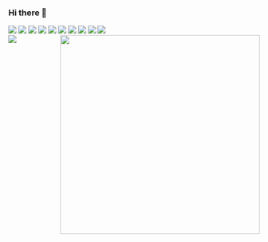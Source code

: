 ### Hi there 👋

<div>
	<div style= align-items="center">
		<img src="https://img.shields.io/badge/C-00599C?style=for-the-badge&logo=c&logoColor=white">
		<img src="https://img.shields.io/badge/Java-ED8B00?style=for-the-badge&logo=java&logoColor=white">
		<img src="https://img.shields.io/badge/Kotlin-0095D5?&style=for-the-badge&logo=kotlin&logoColor=white">
		<img src="https://img.shields.io/badge/PHP-777BB4?style=for-the-badge&logo=php&logoColor=white">
		<img src="https://img.shields.io/badge/Laravel-FF2D20?style=for-the-badge&logo=laravel&logoColor=white">
		<img src="https://img.shields.io/badge/Spring-6DB33F?style=for-the-badge&logo=spring&logoColor=white ">
		<img src="https://img.shields.io/badge/MySQL-00000F?style=for-the-badge&logo=mysql&logoColor=white ">
		<img src="https://img.shields.io/badge/MongoDB-4EA94B?style=for-the-badge&logo=mongodb&logoColor=white ">
		<img src="https://img.shields.io/badge/SQLite-07405E?style=for-the-badge&logo=sqlite&logoColor=white  ">
		<img src="https://img.shields.io/badge/Heroku-430098?style=for-the-badge&logo=heroku&logoColor=white  ">
	</div>
	<div>
	  <a href="https://github.com/anuraghazra/github-readme-stats">
	    <img align="left" src="https://github-readme-stats.vercel.app/api/top-langs/?username=Makeavel&layout=compact&hide=Batchfile,css,shell,html&theme=dark" />
	  </a>
	  <a href="https://github.com/anuraghazra/github-readme-stats">
	    <img style="width:400px;" align="right" src="https://github-readme-stats.vercel.app/api?username=Makeavel&theme=dark" / >
	  </a>
	</div>

</div>





<!--
**Makeavel/Makeavel** is a ✨ _special_ ✨ repository because its `README.md` (this file) appears on your GitHub profile.

Here are some ideas to get you started:

- 🔭 I’m currently working on ...
- 🌱 I’m currently learning ...
- 👯 I’m looking to collaborate on ...
- 🤔 I’m looking for help with ...
- 💬 Ask me about ...
- 📫 How to reach me: ...
- 😄 Pronouns: ...
- ⚡ Fun fact: ...

https://dev.to/envoy_/150-badges-for-github-pnk  link das plataformas

https://img.shields.io/badge/Java-ED8B00?style=for-the-badge&logo=java&logoColor=white // java
https://img.shields.io/badge/Kotlin-0095D5?&style=for-the-badge&logo=kotlin&logoColor=white // kotlin
https://img.shields.io/badge/PHP-777BB4?style=for-the-badge&logo=php&logoColor=white  // php
https://img.shields.io/badge/Laravel-FF2D20?style=for-the-badge&logo=laravel&logoColor=white  // laravel
https://img.shields.io/badge/Spring-6DB33F?style=for-the-badge&logo=spring&logoColor=white  // spring
https://img.shields.io/badge/MySQL-00000F?style=for-the-badge&logo=mysql&logoColor=white  // mysql
https://img.shields.io/badge/MongoDB-4EA94B?style=for-the-badge&logo=mongodb&logoColor=white   // mongo
https://img.shields.io/badge/SQLite-07405E?style=for-the-badge&logo=sqlite&logoColor=white    // sql
https://img.shields.io/badge/Heroku-430098?style=for-the-badge&logo=heroku&logoColor=white    // heroku
https://img.shields.io/badge/Trello-0052CC?style=for-the-badge&logo=trello&logoColor=white  // trello
-->
